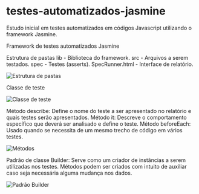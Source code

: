 # testes-automatizados-jasmine
Estudo inicial em testes automatizados em códigos Javascript utilizando o framework Jasmine.

Framework de testes automatizados Jasmine

Estrutura de pastas
	lib - Biblioteca do framework.
	src - Arquivos a serem testados.
	spec - Testes (asserts).
	SpecRunner.html - Interface de relatório.

![Estrutura de pastas](https://github.com/lucasgdo/testes-automatizados-jasmine/blob/master/src/1stsnap.png?raw=true)

Classe de teste

![Classe de teste](https://github.com/lucasgdo/testes-automatizados-jasmine/blob/master/src/2ndsnap.png?raw=true)

Método describe: Define o nome do teste a ser apresentado no relatório e quais testes serão apresentados.
	Método it: Descreve o comportamento específico que deverá ser analisado e define o teste.
	Método beforeEach: Usado quando se necessita de um mesmo trecho de código em vários testes.

![Métodos](https://github.com/lucasgdo/testes-automatizados-jasmine/blob/master/src/3rdsnap.png?raw=true)

Padrão de classe Builder: Serve como um criador de instâncias a serem utilizadas nos testes.
	Métodos podem ser criados com intuito de auxiliar caso seja necessária alguma mudança nos dados.
	
![Padrão Builder](https://github.com/lucasgdo/testes-automatizados-jasmine/blob/master/src/4thsnap.png?raw=true)
